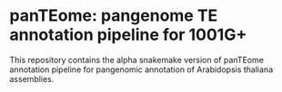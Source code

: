 # panTEome: pangenome TE annotation pipeline for 1001G+

This repository contains the alpha snakemake version of panTEome annotation pipeline for pangenomic annotation of Arabidopsis thaliana assemblies.
